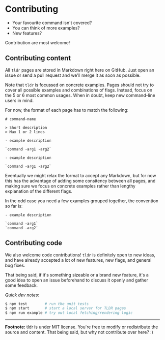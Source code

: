 # Contributing

- Your favourite command isn't covered?
- You can think of more examples?
- New features?

Contribution are most welcome!

## Contributing content

All `tldr` pages are stored in Markdown right here on GitHub.
Just open an issue or send a pull request and we'll merge it as soon as possible.

Note that `tldr` is focussed on concrete examples. Pages should not try to cover all possible examples and combinations of flags. Instead, focus on the 5 or 6 most common usages. When in doubt, keep new command-line users in mind.

For now, the format of each page has to match the following:

```
# command-name

> Short description
> Max 1 or 2 lines

- example description

`command -arg1 -arg2`

- example description

`command -arg1 -arg2`
```

Eventually we might relax the format to accept any Markdown, but for now this has the advantage of adding some consitency between all pages, and making sure we focus on concrete examples rather than lengthy explanation of the different flags.

In the odd case you need a few examples grouped together, the convention so far is:

```
- example description

`command -arg1`
`command -arg2`
```

## Contributing code

We also welcome code contributions! `tldr` is definitely open to new ideas, and have already accepted a lot of new features, new flags, and general bug fixes.

That being said, if it's something sizeable or a brand new feature, it's a good idea to open an issue beforehand to discuss it openly and gather some feedback.

*Quick dev notes:*

```bash
$ npm test        # run the unit tests
$ npm start       # start a local server for TLDR pages
$ npm run example # try out local fetching/rendering logic
```

---------------------------------------

**Footnote:** tldr is under MIT license. You're free to modify or redistribute the source and content. That being said, but why not contribute over here? :)
